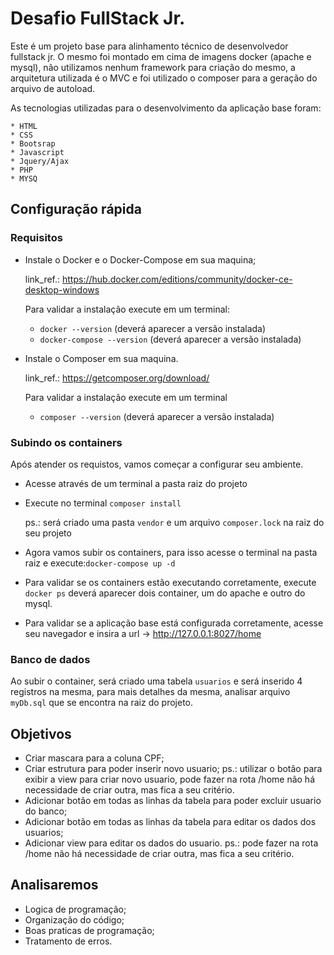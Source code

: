 # Desafio FullStack Jr.

Este é um projeto base para alinhamento técnico de desenvolvedor fullstack jr. O mesmo foi montado em cima de imagens docker (apache e mysql), não utilizamos nenhum framework para criação do mesmo, a arquitetura utilizada é o MVC e foi utilizado o composer para a geração do arquivo de autoload.

As tecnologias utilizadas para o desenvolvimento da aplicação base foram:
	
	* HTML
	* CSS
	* Bootsrap
	* Javascript
	* Jquery/Ajax
	* PHP
	* MYSQ


## Configuração rápida
 ### Requisitos
 * Instale o Docker e o Docker-Compose em sua maquina;
 
    link_ref.: https://hub.docker.com/editions/community/docker-ce-desktop-windows
 
    Para validar a instalação execute em um terminal:
    * ```docker --version``` (deverá aparecer a versão instalada)
    * ```docker-compose --version``` (deverá aparecer a versão instalada)
 * Instale o Composer em sua maquina.
    
    link_ref.: https://getcomposer.org/download/
    
    Para validar a instalação execute em um terminal 
    * ```composer --version``` (deverá aparecer a versão instalada)
 
 ### Subindo os containers

 Após atender os requistos, vamos começar a configurar seu ambiente.
 
 * Acesse através de um terminal a pasta raiz do projeto
 * Execute no terminal ```composer install```
   
    ps.: será criado uma pasta ```vendor``` e um arquivo ```composer.lock``` na raiz do seu projeto
 
 * Agora vamos subir os containers, para isso acesse o terminal na pasta raiz e execute:```docker-compose up -d```
 * Para validar se os containers estão executando corretamente, 
    execute ```docker ps``` deverá aparecer dois container, um do apache e outro do mysql.

 * Para validar se a aplicação base está configurada corretamente, acesse seu navegador e insira a url -> http://127.0.0.1:8027/home

 ### Banco de dados

 Ao subir o container, será criado uma tabela ```usuarios``` e será inserido 4 registros na mesma, para mais detalhes da mesma, analisar arquivo ```myDb.sql``` que se encontra na raiz do projeto.
 

## Objetivos
 * Criar mascara para a coluna CPF;
 * Criar estrutura para poder inserir novo usuario;
		ps.: utilizar o botão <Novo Usuario> para exibir a view para criar novo usuario,
		pode fazer na rota /home não há necessidade de criar outra, mas fica a seu critério.
 * Adicionar botão em todas as linhas da tabela para poder excluir usuario do banco;
 * Adicionar botão em todas as linhas da tabela para editar os dados dos usuarios;
 * Adicionar view para editar os dados do usuario.
		ps.: pode fazer na rota /home não há necessidade de criar outra, mas fica a seu critério.

## Analisaremos
 * Logica de programação;
 * Organização do código;
 * Boas praticas de programação;
 * Tratamento de erros.